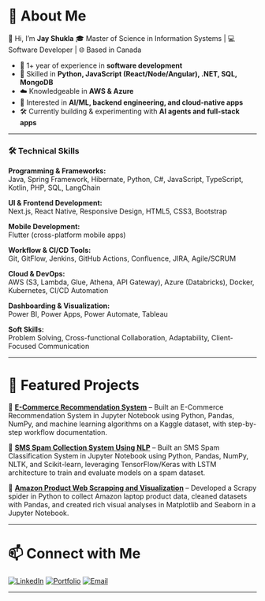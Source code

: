 # 💫 About Me

👋 Hi, I’m **Jay Shukla**
🎓 Master of Science in Information Systems | 💻 Software Developer | 🌐 Based in Canada

* 🚀 1+ year of experience in **software development**
* 🧩 Skilled in **Python, JavaScript (React/Node/Angular), .NET, SQL, MongoDB**
* ☁️ Knowledgeable in **AWS & Azure**
* 🤖 Interested in **AI/ML, backend engineering, and cloud-native apps**
* 🛠 Currently building & experimenting with **AI agents and full-stack apps**

---

### 🛠️ Technical Skills  

**Programming & Frameworks:**  
Java, Spring Framework, Hibernate, Python, C#, JavaScript, TypeScript, Kotlin, PHP, SQL, LangChain  

**UI & Frontend Development:**  
Next.js, React Native, Responsive Design, HTML5, CSS3, Bootstrap  

**Mobile Development:**  
Flutter (cross-platform mobile apps)  

**Workflow & CI/CD Tools:**  
Git, GitFlow, Jenkins, GitHub Actions, Confluence, JIRA, Agile/SCRUM  

**Cloud & DevOps:**  
AWS (S3, Lambda, Glue, Athena, API Gateway), Azure (Databricks), Docker, Kubernetes, CI/CD Automation  

**Dashboarding & Visualization:**  
Power BI, Power Apps, Power Automate, Tableau  

**Soft Skills:**  
Problem Solving, Cross-functional Collaboration, Adaptability, Client-Focused Communication  


---






# 🌟 Featured Projects

🔹 [**E-Commerce Recommendation System**](https://github.com/Jayy-Shukla/E-Commerce-Recommendation-System) – Built an E-Commerce Recommendation System in Jupyter Notebook using Python, Pandas, NumPy, and machine learning algorithms on a Kaggle dataset, with step-by-step workflow documentation.

🔹 [**SMS Spam Collection System Using NLP**](https://github.com/Jayy-Shukla/SMS-Spam-Collection-System-Using-NLP) – Built an SMS Spam Classification System in Jupyter Notebook using Python, Pandas, NumPy, NLTK, and Scikit-learn, leveraging TensorFlow/Keras with LSTM architecture to train and evaluate models on a spam dataset.

🔹 [**Amazon Product Web Scrapping and Visualization**](https://github.com/Jayy-Shukla/Amazon-Web-Scraping-and-Visualization) – Developed a Scrapy spider in Python to collect Amazon laptop product data, cleaned datasets with Pandas, and created rich visual analyses in Matplotlib and Seaborn in a Jupyter Notebook.

---

# 📫 Connect with Me

[![LinkedIn](https://img.shields.io/badge/LinkedIn-blue?style=for-the-badge\&logo=linkedin)](https://www.linkedin.com/in/shukla-jay-53b6a41b4/)
[![Portfolio](https://img.shields.io/badge/Portfolio-000?style=for-the-badge\&logo=react)](https://jayy-shukla.github.io/)
[![Email](https://img.shields.io/badge/Email-Red?style=for-the-badge\&logo=gmail)](mailto:shuklajay529@gmail.com)

---
